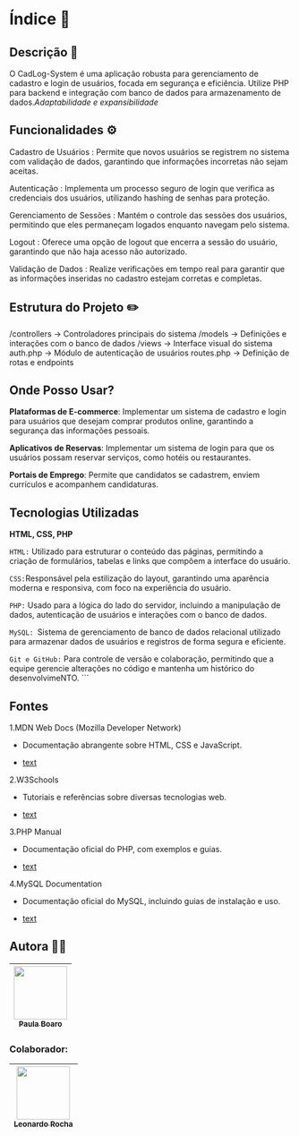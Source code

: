# Índice 🔗

## Descrição 📝
O CadLog-System é uma aplicação robusta para gerenciamento de cadastro e login de usuários, focada em segurança e eficiência. Utilize PHP para backend e integração com banco de dados para armazenamento de dados.*Adaptabilidade e expansibilidade*

## Funcionalidades ⚙️

Cadastro de Usuários : Permite que novos usuários se registrem no sistema com validação de dados, garantindo que informações incorretas não sejam aceitas.

Autenticação : Implementa um processo seguro de login que verifica as credenciais dos usuários, utilizando hashing de senhas para proteção.

Gerenciamento de Sessões : Mantém o controle das sessões dos usuários, permitindo que eles permaneçam logados enquanto navegam pelo sistema.

Logout : Oferece uma opção de logout que encerra a sessão do usuário, garantindo que não haja acesso não autorizado.

Validação de Dados : Realize verificações em tempo real para garantir que as informações inseridas no cadastro estejam corretas e completas.

## Estrutura do Projeto ✏️

/controllers    -> Controladores principais do sistema
/models         -> Definições e interações com o banco de dados
/views          -> Interface visual do sistema
auth.php        -> Módulo de autenticação de usuários
routes.php      -> Definição de rotas e endpoints

## Onde Posso Usar?
 
 **Plataformas de E-commerce**: Implementar um sistema de cadastro e login para usuários que desejam comprar produtos online, garantindo a segurança das informações pessoais.

 **Aplicativos de Reservas**: Implementar um sistema de login para que os usuários possam reservar serviços, como hotéis ou restaurantes.

 **Portais de Emprego**: Permite que candidatos se cadastrem, enviem currículos e acompanhem candidaturas.

 <!-- ENTRE OUTROS -->

 ## Tecnologias Utilizadas
 **HTML, CSS, PHP**


 ```HTML:``` Utilizado para estruturar o conteúdo das páginas, permitindo a criação de formulários, tabelas e links que compõem a interface do usuário.

```CSS:```Responsável pela estilização do layout, garantindo uma aparência moderna e responsiva, com foco na experiência do usuário.

```PHP:``` Usado para a lógica do lado do servidor, incluindo a manipulação de dados, autenticação de usuários e interações com o banco de dados.

```MySQL: ```Sistema de gerenciamento de banco de dados relacional utilizado para armazenar dados de usuários e registros de forma segura e eficiente.

```Git e GitHub:``` Para controle de versão e colaboração, permitindo que a equipe gerencie alterações no código e mantenha um histórico do desenvolvimeNTO. ``` 

## Fontes 

1.MDN Web Docs (Mozilla Developer Network)

* Documentação abrangente sobre HTML, CSS e JavaScript.

* [text](https://developer.mozilla.org/pt-BR/)

2.W3Schools

* Tutoriais e referências sobre diversas tecnologias web.

* [text](https://www.w3schools.com/)

3.PHP Manual

* Documentação oficial do PHP, com exemplos e guias.

* [text](https://www.php.net/manual/en/index.php)

4.MySQL Documentation

* Documentação oficial do MySQL, incluindo guias de instalação e uso.

* [text](https://dev.mysql.com/doc/)


## Autora 👩🏽
| [<img loading="lazy" src="https://user-images.githubusercontent.com/127847275/272244520-740a7042-aefd-42c6-ad38-536121527e4b.png" width=95><br><sub>Paula Boaro</sub>](https://github.com/paulaboaroo0103) 
| :---: |

### Colaborador:
|  [<img loading="lazy" src="https://user-images.githubusercontent.com/86802310/268408790-48baaee3-ce37-4ad6-9348-ecb738990343.png" width=95><br><sub>Leonardo Rocha </sub>](https://github.com/leonardorochamarista)
| :---: |